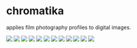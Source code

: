 # chromatika

applies film photography profiles to digital images.

![](screenshots/problem-solution_.jpg)
![](screenshots/problem-solution_plant.jpg)
![](screenshots/Screenshot_20240709_023402_001.png)
![](screenshots/Screenshot_20240709_023415_001.png)
![](screenshots/Screenshot_20240709_023425_001.png)
![](screenshots/Screenshot_20240709_023512_001.png)
![](screenshots/Screenshot_20240709_023521_001.png)
![](screenshots/Screenshot_20240709_023548_001.png)
![](screenshots/Screenshot_20240709_023554_001.png)
![](screenshots/Screenshot_20240709_023600_001.png)
![](screenshots/Screenshot_20240709_023606_001.png)
![](screenshots/Screenshot_20240709_023612_001.png)
